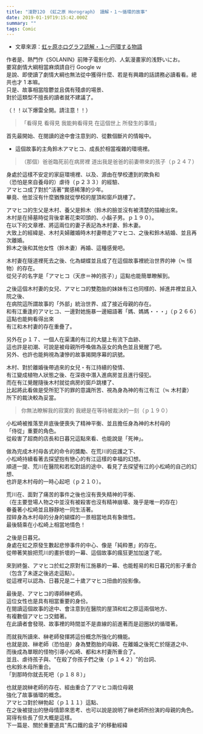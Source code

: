```yaml
---
title: "淺野12O 《虹之原 Horograph》 讀解・１～循環的故事"
date: 2019-01-19T19:15:42.000Z
summary: ""
tags: Comic
---
```


- 文章來源：[虹ヶ原ホログラフ読解・１～円環する物語](https://ameblo.jp/tanpinsanshiki/entry-10569949919.html)

作者是、熱門作《SOLANIN》前陣子電影化的、人氣漫畫家的浅野いにお。
<br/>要寫劇情大綱相當麻煩請自行 Google ｗ
<br/>是說、即使讀了劇情大綱也無法從中獲得什麼、若是有興趣的話請務必讀看看。總共也才 1 本嘛。
<br/>只是、故事相當陰鬱並且偶有殘虐的場景、
<br/>對於這類型不擅長的讀者就不建議了。

（！！以下爆雷全開。請注意！！）

> 「看得見
> 看得見
> 我能夠看得見
> 在這個世上
> 所發生的事情」

首先最開始、在閱讀的途中會注意到的、從數個斷片的情報中。

- 這個故事的主角鈴木アマヒコ、成長於相當複雜的環境裡。

> （那個）爸爸臨死前在病房裡
> 道出我是爸爸的前妻帶來的孩子（ｐ２４７）

身處於這樣不安定的家庭環境裡、以及、源由在學校遭到的欺負和
<br/>（恐怕是來自養母的）虐待（ｐ２３３）的經驗、
<br/>アマヒコ成了對於"活著"實感稀薄的少年。
<br/>畢竟、他並沒有什麼猶豫就從學校的屋頂和窗戶跳樓了。

アマヒコ的生父是木村、養父是鈴木（鈴木的臉並沒有被清楚的描繪出來。
<br/>木村是在掃墓時從背後拿著花束叩頭的、小鬍子男。ｐ１９０）。
<br/>在以下的文章裡、將這兩位的妻子表記為木村妻、鈴木妻。
<br/>大致上的經緯是、木村夫婦離婚時木村妻帶走アマヒコ、之後和鈴木結婚、並且再次離婚。
<br/>鈴木之後和其他女性（鈴木妻）再婚、這種感覺吧。

木村妻在隧道裡死去之後、化為蝴蝶並且成了在這個故事裡統治世界的神（≒ 怪物）的存在。
<br/>從兒子的名字是「アマヒコ（天彦＝神的孩子）」這點也能簡單瞭解到。

之後這個木村妻的女兒、アマヒコ的雙胞胎的妹妹有江也同樣的、掉進井裡並且入院之後、
<br/>在病院這所謂故事的「外部」統治世界、成了接近母親的存在。
<br/>和有江重逢的アマヒコ、一邊對她施暴一邊細語著「媽、媽媽・・・」（ｐ２６６）這點也能夠看得出來
<br/>有江和木村妻的存在重疊了。

另外在ｐ１７、一個人在渠溝的有江的大腿上有流下血跡、
<br/>這也許是初潮、可說是被母親所呼喚做為巫女的角色並且覺醒了吧。
<br/>另外、也許也能夠視為淒慘的故事揭開序幕的訊號。

木村、對於離婚後帶過來的女兒・有江持續的發情、
<br/>有江變成植物人狀態之後、在深夜中潛入進病房並且進行侵犯。
<br/>而在有江覺醒隨後木村就從病房的窗戶跳樓了、
<br/>比起將此看做是受所犯下的罪的意識所苦、視為身為神的有江有江（≒ 木村妻）所下的裁決較為妥當。

> 你無法瞭解我的寂寞的
> 我總是在等待被裁決的一刻（ｐ１９０）

小松崎被推落至井底後便喪失了精神平衡、並且擔任身為神的木村母的
<br/>「侍從」重要的角色。
<br/>從殺害了超商的店長和日暮兄這點來看、也能說是「死神」。

做為完成木村母各式的命令的獎勵、在荒川的庇護之下、
<br/>小松崎持續看著去探望抱有戀心的有江這樣的幸福的幻想。
<br/>順道一提、荒川在醫院和若松對話的途中、看見了去探望有江的小松崎的自己的幻想、
<br/>也許是木村母的一時心起吧（ｐ２１０）。

荒川在、面對了痛苦的事件之後也沒有喪失精神的平衡、
<br/>（在主要登場人物之中並沒有被殺害也沒有精神崩壊、幾乎是唯一的存在）
<br/>眷養著小松崎並且靜靜地一同生活著。
<br/>捏碎身為木村母的分身的蝴蝶的一景相當地具有象徴性。
<br/>最後騎乘在小松崎上相當地情色！

之後是日暮兄。
<br/>身處在虹之原發生數起悲慘事件的中心、像是「純粋悪」的存在。
<br/>從帶著笑臉把荒川的畫折壞的一幕、這個故事的瘋狂更加加速了呢。

來到終盤、アマヒコ於虹之原對有江施暴的一幕、也能輕易的和日暮兄的影子重合
<br/>（包含了未遂之後逃走這點）。
<br/>從這裡可以認為、日暮兄是二十歲アマヒコ扭曲的投影像。

最後是、アマヒコ的導師榊老師。
<br/>這位女性也是具有相當重要的身份。
<br/>在閱讀這個故事的途中、會注意到在醫院的屋頂和虹之原這兩個地方、
<br/>有複數個アマヒコ交錯著。
<br/>在此讀者會發現、故事裡的時間並不是直線的前進著而是迴圈狀的循環著。

而就我所讀來、榊老師發揮將這份概念所強化的機能。
<br/>也就是說、榊老師（恐怕是）身為雙胞胎的母親、在離婚之後死亡於隧道之中、
<br/>而後成為單眼的怪物引導小松崎、都和木村妻所重合了。
<br/>並且、虐待孩子與、"在殺了你孩子們之後（ｐ１４２）"的台詞、
<br/>也和鈴木母所重合。
<br/>「到那時你就去死吧（ｐ１８８）」

也就是說榊老師的存在、經由重合了アマヒコ兩位母親
<br/>強化了故事循環的概念。
<br/>アマヒコ對於榊勃起（ｐ１１１）這點、
<br/>在之後被提出的戀母情節來思考、也可以說是說明了榊老師所扮演的母親的角色。
<br/>寫得有些長了但大概是這樣。
<br/>下一篇是、關於重要道具"馬口鐵的盒子"的移動經緯
